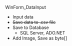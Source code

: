 WinForm_DataInput
- Input data
- ~~Save data to .csv file~~
- Save to Database
  - SQL Server, ADO.NET
- Add Image, Save as byte[]
